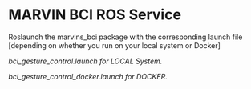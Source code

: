 # MARVIN BCI ROS Service

Roslaunch the marvins_bci package with the corresponding launch file [depending on whether you run on your local system or Docker]


_bci_gesture_control.launch for LOCAL System._

_bci_gesture_control_docker.launch for DOCKER._
